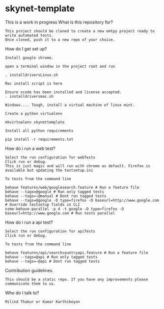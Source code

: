 # skynet-template

This is a work in progress
What is this repository for?

    This project should be cloned to create a new emtpy project ready to write automated tests.
    Once cloned, push it to a new repo of your choice.

How do I get set up?

    Install google chrome.

    open a terminal window in the project root and run

    . installdriversLinux.sh

    Mac install script is here

    Ensure xcode has been installed and license accepted.
    . installdriversmac.sh

    Windows.... Tough, install a virtual machine of linux mint.

    Create a python virtualenv

    mkvirtualenv skynettemplate

    Install all python requirements

    pip install -r requirements.txt

How do i run a web test?

    Select the run configuration for webTests
    Click run or debug.
    This is just magic and will run with chrome as default. Firefox is available but updating the testsetup.ini

    To tests from the command line

    behave features/web/googlesearch.feature # Run a feature file
    behave --tags=@google # Run only tagged tests
    behave --tags=~@manual # Dont run tagged tests
    behave --tags=@google -D type=firefox -D baseurl=http://www.google.com  # Override testsetup fields in CLI
    nzme-behave-parallel -p 4 -t google -D type=firefox -D baseurl=http://www.google.com # Run tests parallel

How do i run a api test?

    Select the run configuration for apiTests
    Click run or debug.

    To tests from the command line

    behave features/api/searchcountryapi.feature # Run a feature file
    behave --tags=@api # Run only tagged tests
    behave --tags=~@api # Dont run tagged tests
    
Contribution guidelines

    This should be a static repo. If you have any improvements please communicate them to us.

Who do I talk to?

    Milind Thakur or Kumar Karthikeyan
